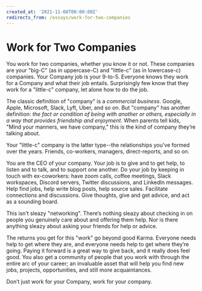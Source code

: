 ```yaml
---
created_at: '2021-11-08T00:00:00Z'
redirects_from: /essays/work-for-two-companies
---
```


# Work for Two Companies

You work for two companies, whether you know it or not. These companies are your "big-C" (as in uppercase-C) and "little-c" (as in lowercase-c) companies. Your Company job is your 9-to-5. Everyone knows they work for a Company and what their job entails. Surprisingly few know that they work for a "little-c" company, let alone how to do the job.

The classic definition of "company" is a *commercial business*. Google, Apple, Microsoft, Slack, Lyft, Uber, and so on. But "company" has another definition: *the fact or condition of being with another or others, especially in a way that provides friendship and enjoyment*. When parents tell kids, "Mind your manners, we have company," this is the kind of company they’re talking about.

Your "little-c" company is the latter type--the relationships you’ve formed over the years. Friends, co-workers, managers, direct-reports, and so on.

You are the CEO of your company. Your job is to give and to get help, to listen and to talk, and to support one another. Do your job by keeping in touch with ex-coworkers: have zoom calls, coffee meetings, Slack workspaces, Discord servers, Twitter discussions, and LinkedIn messages. Help find jobs, help write blog posts, help source sales. Facilitate connections and discussions. Give thoughts, give and get advice, and act as a sounding board.

This isn’t sleazy "networking". There’s nothing sleazy about checking in on people you genuinely care about and offering them help. Nor is there anything sleazy about asking your friends for help or advice.

The returns you get for this "work" go beyond good Karma. Everyone needs help to get where they are, and everyone needs help to get where they’re going. Paying it forward is a great way to give back, and it really does feel good. You also get a community of people that you work with through the entire arc of your career; an invaluable asset that will help you find new jobs, projects, opportunities, and still more acquaintances.

Don’t just work for your Company, work for your company.
